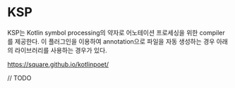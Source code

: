 # KSP

KSP는 Kotlin symbol processing의 약자로 어노테이션 프로세싱을 위한 compiler를 제공한다. 이 플러그인을 이용하여 annotation으로 파일을 자동 생성하는 경우 아래의 라이브러리를 사용하는 경우가 있다.

https://square.github.io/kotlinpoet/

// TODO